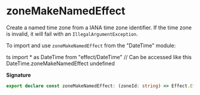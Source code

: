 # zoneMakeNamedEffect

Create a named time zone from a IANA time zone identifier. If the time zone
is invalid, it will fail with an `IllegalArgumentException`.

To import and use `zoneMakeNamedEffect` from the "DateTime" module:

ts
import \* as DateTime from "effect/DateTime"
// Can be accessed like this
DateTime.zoneMakeNamedEffect
undefined

**Signature**

```ts
export declare const zoneMakeNamedEffect: (zoneId: string) => Effect.Effect<TimeZone.Named, IllegalArgumentException>
```
